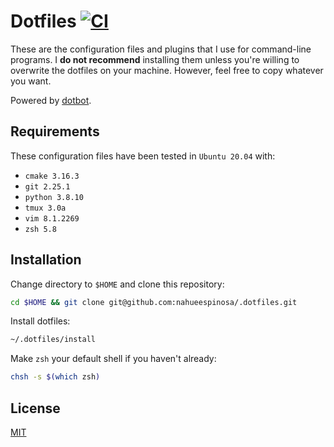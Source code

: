# Dotfiles [![CI](https://github.com/nahueespinosa/.dotfiles/actions/workflows/build.yml/badge.svg)](https://github.com/nahueespinosa/.dotfiles/actions/workflows/build.yml)

These are the configuration files and plugins that I use for command-line programs.
I **do not recommend** installing them unless you're willing to overwrite the dotfiles on your machine. However, feel free to copy whatever you want.

Powered by [dotbot](https://github.com/anishathalye/dotbot/).

## Requirements

These configuration files have been tested in `Ubuntu 20.04` with:

- `cmake 3.16.3`
- `git 2.25.1`
- `python 3.8.10`
- `tmux 3.0a`
- `vim 8.1.2269`
- `zsh 5.8`

## Installation

Change directory to `$HOME` and clone this repository:

```bash
cd $HOME && git clone git@github.com:nahueespinosa/.dotfiles.git
```

Install dotfiles:

```bash
~/.dotfiles/install
```

Make `zsh` your default shell if you haven't already:

```bash
chsh -s $(which zsh)
```

## License

[MIT](LICENSE)
